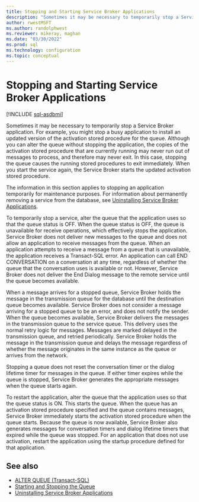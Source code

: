 ```yaml
---
title: Stopping and Starting Service Broker Applications
description: "Sometimes it may be necessary to temporarily stop a Service Broker application."
author: rwestMSFT
ms.author: randolphwest
ms.reviewer: mikeray, maghan
ms.date: "03/30/2022"
ms.prod: sql
ms.technology: configuration
ms.topic: conceptual
---
```


# Stopping and Starting Service Broker Applications

[!INCLUDE [sql-asdbmi](../../includes/applies-to-version/sql-asdbmi.md)]

Sometimes it may be necessary to temporarily stop a Service Broker application. For example, you might stop a busy application to install an updated version of the activation stored procedure for the queue. Although you can alter the queue without stopping the application, the copies of the activation stored procedure that are currently running may never run out of messages to process, and therefore may never exit. In this case, stopping the queue causes the running stored procedures to exit immediately. When you start the service again, the Service Broker starts the updated activation stored procedure.

The information in this section applies to stopping an application temporarily for maintenance purposes. For information about permanently removing a service from the database, see [Uninstalling Service Broker Applications](uninstalling-service-broker-applications.md).

To temporarily stop a service, alter the queue that the application uses so that the queue status is OFF. When the queue status is OFF, the queue is unavailable for receive operations, which effectively stops the application. Service Broker does not deliver new messages to the queue and does not allow an application to receive messages from the queue. When an application attempts to receive a message from a queue that is unavailable, the application receives a Transact-SQL error. An application can call END CONVERSATION on a conversation at any time, regardless of whether the queue that the conversation uses is available or not. However, Service Broker does not deliver the End Dialog message to the remote service until the queue becomes available.

When a message arrives for a stopped queue, Service Broker holds the message in the transmission queue for the database until the destination queue becomes available. Service Broker does not consider a message arriving for a stopped queue to be an error, and does not notify the sender. When the queue becomes available, Service Broker delivers the messages in the transmission queue to the service queue. This delivery uses the normal retry logic for messages. Messages are marked delayed in the transmission queue, and retried periodically. Service Broker holds the message in the transmission queue and delays the message regardless of whether the message originates in the same instance as the queue or arrives from the network.

Stopping a queue does not reset the conversation timer or the dialog lifetime timer for messages in the queue. If either timer expires while the queue is stopped, Service Broker generates the appropriate messages when the queue starts again.

To restart the application, alter the queue that the application uses so that the queue status is ON. This starts the queue. When the queue has an activation stored procedure specified and the queue contains messages, Service Broker immediately starts the activation stored procedure when the queue starts. Because the queue is now available, Service Broker also generates messages for conversation timers and dialog lifetime timers that expired while the queue was stopped. For an application that does not use activation, restart the application using the startup procedure defined for that application.

## See also

- [ALTER QUEUE (Transact-SQL)](../../t-sql/statements/alter-queue-transact-sql.md)
- [Starting and Stopping the Queue](starting-and-stopping-the-queue.md)
- [Uninstalling Service Broker Applications](uninstalling-service-broker-applications.md)